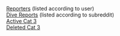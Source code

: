 
[Reporters](/Reporters/Reporters) (listed according to user)                    
[Dive Reports](/Dives/Dives) (listed according to subreddit)     
[Active Cat 3](/Cat+3/Active)                                                             
[Deleted Cat 3](/Cat+3/Deleted)
